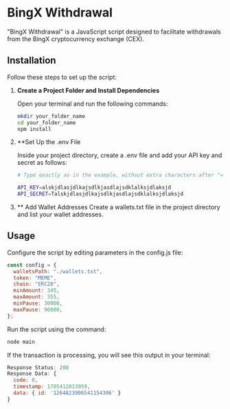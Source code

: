 # BingX Withdrawal

"BingX Withdrawal" is a JavaScript script designed to facilitate withdrawals from the BingX cryptocurrency exchange (CEX).

## Installation

Follow these steps to set up the script:

1. **Create a Project Folder and Install Dependencies**

   Open your terminal and run the following commands:

   ```bash
   mkdir your_folder_name
   cd your_folder_name
   npm install
   ```

2. \*\*Set Up the .env File

   Inside your project directory, create a .env file and add your API key and secret as follows:

   ```bash
   # Type exactly as in the example, without extra characters after "="!

   API_KEY=alskjdlasjdlkajsdlkjasdlajsdklalksjdlaksjd
   API_SECRET=Talskjdlasjdlkajsdlkjasdlajsdklalksjdlaksjd
   ```

3. \*\* Add Wallet Addresses
   Create a wallets.txt file in the project directory and list your wallet addresses.

## Usage

Configure the script by editing parameters in the config.js file:

```javascript
const config = {
  walletsPath: "./wallets.txt",
  token: "MEME",
  chain: "ERC20",
  minAmount: 345,
  maxAmount: 355,
  minPause: 30000,
  maxPause: 90000,
};
```

Run the script using the command:

```bash
node main
```

If the transaction is processing, you will see this output in your terminal:

```javascript
Response Status: 200
Response Data: {
  code: 0,
  timestamp: 1705412013959,
  data: { id: '1264823906541154306' }
}
```
